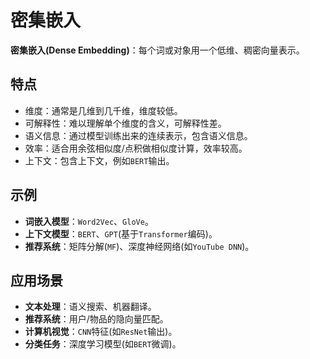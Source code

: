 # 密集嵌入

**密集嵌入(Dense Embedding)**：每个词或对象用一个低维、稠密向量表示。

## 特点

* 维度：通常是几维到几千维，维度较低。
* 可解释性：难以理解单个维度的含义，可解释性差。
* 语义信息：通过模型训练出来的连续表示，包含语义信息。
* 效率：适合用余弦相似度/点积做相似度计算，效率较高。
* 上下文：包含上下文，例如`BERT`输出。

## 示例
* **词嵌入模型**：`Word2Vec`、`GloVe`。
* **上下文模型**：`BERT`、`GPT`(基于`Transformer`编码)。
* **推荐系统**：矩阵分解(`MF`)、深度神经网络(如`YouTube DNN`)。

## 应用场景
* **文本处理**：语义搜索、机器翻译。
* **推荐系统**：用户/物品的隐向量匹配。
* **计算机视觉**：`CNN`特征(如`ResNet`输出)。
* **分类任务**：深度学习模型(如`BERT`微调)。